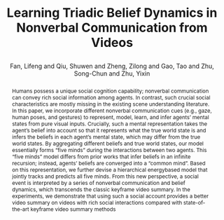---
layout: pub
type: inproceedings
key: fan2021learning
title: >
    Learning Triadic Belief Dynamics in Nonverbal Communication from Videos
author: Fan, Lifeng and Qiu, Shuwen and Zheng, Zilong and Gao, Tao and Zhu, Song-Chun and Zhu, Yixin
abbr: CVPR'21
img: TriadicBelief/pg.png
booktitle: Proceedings of the IEEE conference on computer vision and pattern recognition (CVPR)
year: 2021
award: Oral
code: https://github.com/LifengFan/Triadic-Belief-Dynamics
arxiv: https://arxiv.org/pdf/2104.02841.pdf
pdf: TriadicBelief/TBD_paper.pdf
supp: TriadicBelief/TBD_supp.pdf
video: https://www.dropbox.com/s/nqai1z32bi66zuy/04411-video.mp4?dl=0
sticky: false
abstract: >
    Humans possess a unique social cognition capability; nonverbal communication can convey rich social information among agents. In contrast, such crucial social characteristics are mostly missing in the existing scene understanding literature. In this paper, we incorporate different nonverbal communication cues (e.g., gaze, human poses, and gestures) to represent, model, learn, and infer agents’ mental states from pure visual inputs. Crucially, such a mental representation takes the agent’s belief into account so that it represents what the true world state is and infers the beliefs in each agent’s mental state, which may differ from the true world states. By aggregating different beliefs and true world states, our model essentially forms “five minds” during the interactions between two agents. This “five minds” model differs from prior works that infer beliefs in an infinite recursion; instead, agents’ beliefs are converged into a “common mind”. Based on this representation, we further devise a hierarchical energybased model that jointly tracks and predicts all five minds. From this new perspective, a social event is interpreted by a series of nonverbal communication and belief dynamics, which transcends the classic keyframe video summary. In the experiments, we demonstrate that using such a social account provides a better video summary on videos with rich social interactions compared with state-of-the-art
    keyframe video summary methods
bibtex: >
    @inproceedings{fan2021learning,
        title     = {Learning Tradic Belief Dynamics in Nonverbal Communication from Videos},
        author    = {Lifeng Fan and Shuwen Qiu and Zilong Zheng and Tao Gao and Song-Chun Zhu and Yixin Zhu},
        year      = {2021},
        booktitle = {IEEE Conference on Computer Vision and Pattern Recognition (CVPR)}
    }
---